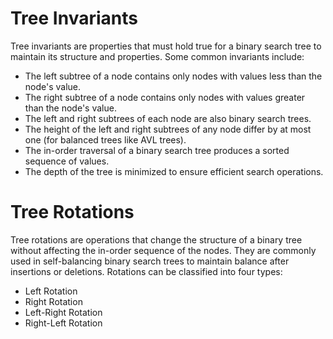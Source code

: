 # Tree Invariants
Tree invariants are properties that must hold true for a binary search tree to maintain its structure and properties. Some common invariants include:
- The left subtree of a node contains only nodes with values less than the node's value.
- The right subtree of a node contains only nodes with values greater than the node's value.
- The left and right subtrees of each node are also binary search trees.
- The height of the left and right subtrees of any node differ by at most one (for balanced trees like AVL trees).
- The in-order traversal of a binary search tree produces a sorted sequence of values.
- The depth of the tree is minimized to ensure efficient search operations.

# Tree Rotations
Tree rotations are operations that change the structure of a binary tree without affecting the in-order sequence of the nodes. They are commonly used in self-balancing binary search trees to maintain balance after insertions or deletions.
Rotations can be classified into four types:
- Left Rotation
- Right Rotation
- Left-Right Rotation
- Right-Left Rotation
